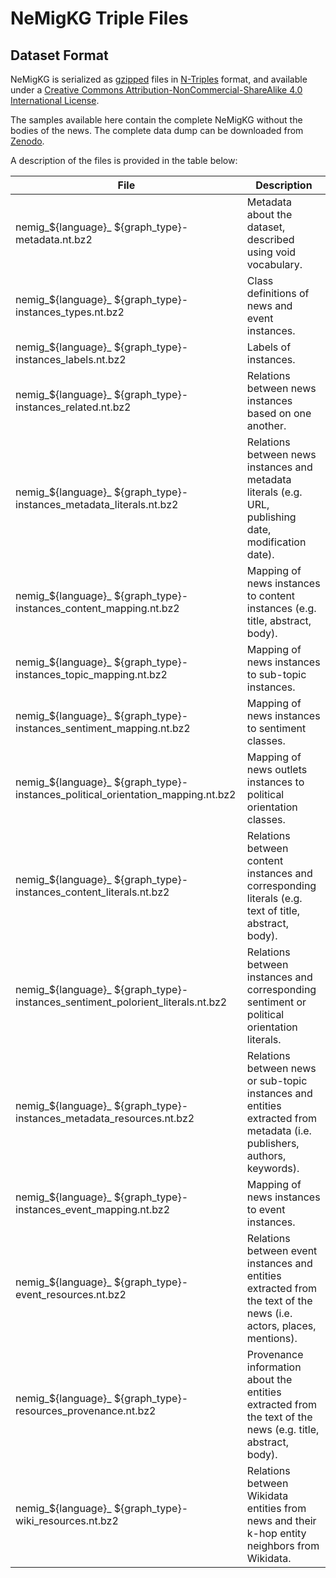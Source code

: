 # NeMigKG Triple Files

## Dataset Format 
NeMigKG is serialized as [gzipped](https://www.gzip.org/) files in [N-Triples](https://www.w3.org/TR/n-triples/) format, and available under a [Creative Commons Attribution-NonCommercial-ShareAlike 4.0 International License](https://creativecommons.org/licenses/by-nc-sa/4.0/). 

The samples available here contain the complete NeMigKG without the bodies of the news. The complete data dump can be downloaded from [Zenodo](https://doi.org/10.5281/zenodo.7442424).

A description of the files is provided in the table below:

| File | Description | 
|------|-------------|
| nemig_${language}_ ${graph_type}-metadata.nt.bz2    |    Metadata about the dataset, described using void vocabulary.      
| nemig_${language}_ ${graph_type}-instances_types.nt.bz2    |    Class definitions of news and event instances.
| nemig_${language}_ ${graph_type}-instances_labels.nt.bz2    |    Labels of instances.
| nemig_${language}_ ${graph_type}-instances_related.nt.bz2    |    Relations between news instances based on one another.
| nemig_${language}_ ${graph_type}-instances_metadata_literals.nt.bz2    |    Relations between news instances and metadata literals (e.g. URL, publishing date, modification date).
| nemig_${language}_ ${graph_type}-instances_content_mapping.nt.bz2    |    Mapping of news instances to content instances (e.g. title, abstract, body).
| nemig_${language}_ ${graph_type}-instances_topic_mapping.nt.bz2    |    Mapping of news instances to sub-topic instances.
| nemig_${language}_ ${graph_type}-instances_sentiment_mapping.nt.bz2    |    Mapping of news instances to sentiment classes.
| nemig_${language}_ ${graph_type}-instances_political_orientation_mapping.nt.bz2    |    Mapping of news outlets instances to political orientation classes.
| nemig_${language}_ ${graph_type}-instances_content_literals.nt.bz2    |    Relations between content instances and corresponding literals (e.g. text of title, abstract, body).
| nemig_${language}_ ${graph_type}-instances_sentiment_polorient_literals.nt.bz2    |    Relations between instances and corresponding sentiment or political orientation literals.
| nemig_${language}_ ${graph_type}-instances_metadata_resources.nt.bz2    |    Relations between news or sub-topic instances and entities extracted from metadata (i.e. publishers, authors, keywords).
| nemig_${language}_ ${graph_type}-instances_event_mapping.nt.bz2    |    Mapping of news instances to event instances.
| nemig_${language}_ ${graph_type}-event_resources.nt.bz2    |    Relations between event instances and entities extracted from the text of the news (i.e. actors, places, mentions).
| nemig_${language}_ ${graph_type}-resources_provenance.nt.bz2    |    Provenance information about the entities extracted from the text of the news (e.g. title, abstract, body).
| nemig_${language}_ ${graph_type}-wiki_resources.nt.bz2    |    Relations between Wikidata entities from news and their k-hop entity neighbors from Wikidata.
